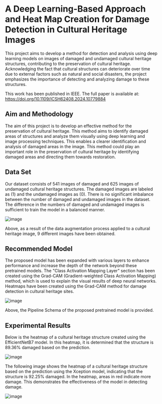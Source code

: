 # A Deep Learning-Based Approach and Heat Map Creation for Damage Detection in Cultural Heritage Images

This project aims to develop a method for detection and analysis using deep learning models on images of damaged and undamaged cultural heritage structures, contributing to the preservation of cultural heritage. Acknowledging the fact that cultural structures can deteriorate over time due to external factors such as natural and social disasters, the project emphasizes the importance of detecting and analyzing damage to these structures.

This work has been published in IEEE. The full paper is available at:
https://doi.org/10.1109/ICSH62408.2024.10779884

## Aim and Methodology
The aim of this project is to develop an effective method for the preservation of cultural heritage. This method aims to identify damaged areas of structures and analyze them visually using deep learning and image processing techniques. This enables a clearer identification and analysis of damaged areas in the image. This method could play an important role in the preservation of cultural heritage by identifying damaged areas and directing them towards restoration.

## Data Set

Our dataset consists of 541 images of damaged and 625 images of undamaged cultural heritage structures. The damaged images are labeled as (1) and the undamaged images as (0). There is no significant imbalance between the number of damaged and undamaged images in the dataset. The difference in the numbers of damaged and undamaged images is sufficient to train the model in a balanced manner.

![image](https://github.com/cagatayogdu/Image-classification-with-Gradcam/assets/160175656/13ee3419-34f6-4bb9-8819-967995f39bff)

Above, as a result of the data augmentation process applied to a cultural heritage image, 9 different images have been obtained.

## Recommended Model

The proposed model has been expanded with various layers to enhance performance and increase the depth of the network beyond these pretrained models. The "Class Activation Mapping Layer" section has been created using the Grad-CAM (Gradient-weighted Class Activation Mapping) method, which is used to explain the visual results of deep neural networks. Heatmaps have been created using the Grad-CAM method for damage detection in cultural heritage sites.

![image](https://github.com/cagatayogdu/Image-classification-with-Gradcam/assets/160175656/8da2b351-c864-4bb9-b0d2-5ed681aad9db)

Above, the Pipeline Schema of the proposed pretrained model is provided.

## Experimental Results

Below is the heatmap of a cultural heritage structure created using the EfficientNetB7 model. In this heatmap, it is determined that the structure is 89.36% damaged based on the prediction.

![image](https://github.com/cagatayogdu/Image-classification-with-Gradcam/assets/160175656/e4c22141-01b3-4c88-b0a2-6901ba238e37)

The following image shows the heatmap of a cultural heritage structure based on the prediction using the Xception model, indicating that the structure is 92.25% damaged. In the heatmap, areas in red indicate more damage. This demonstrates the effectiveness of the model in detecting damage.

![image](https://github.com/cagatayogdu/Image-classification-with-Gradcam/assets/160175656/8a8ab262-835e-41d8-885a-fcb885bd489b)

